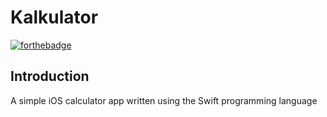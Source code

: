 Kalkulator
==========
[![forthebadge](http://forthebadge.com/images/badges/for-sharks.svg)](http://forthebadge.com)

Introduction
------------
A simple iOS calculator app written using the Swift programming language
